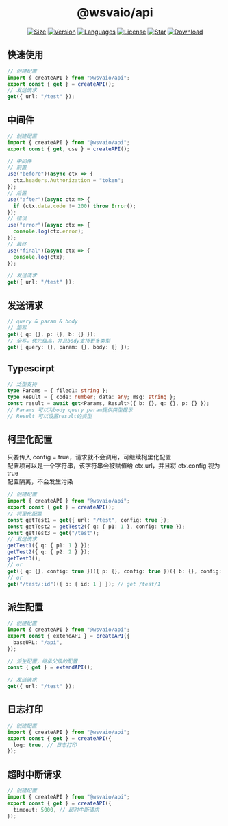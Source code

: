 <center>

# @wsvaio/api

[![Size](https://img.shields.io/bundlephobia/minzip/@wsvaio/api/latest)](https://www.npmjs.com/package/@wsvaio/api) [![Version](https://img.shields.io/npm/v/@wsvaio/api)](https://www.npmjs.com/package/@wsvaio/api) [![Languages](https://img.shields.io/github/languages/top/wsvaio/api)](https://www.npmjs.com/package/@wsvaio/api) [![License](https://img.shields.io/npm/l/@wsvaio/api)](https://www.npmjs.com/package/@wsvaio/api) [![Star](https://img.shields.io/github/stars/wsvaio/api)](https://github.com/wsvaio/api) [![Download](https://img.shields.io/npm/dm/@wsvaio/api)](https://www.npmjs.com/package/@wsvaio/api)

</center>

## 快速使用

```typescript
// 创建配置
import { createAPI } from "@wsvaio/api";
export const { get } = createAPI();
// 发送请求
get({ url: "/test" });
```

## 中间件

```typescript
// 创建配置
import { createAPI } from "@wsvaio/api";
export const { get, use } = createAPI();

// 中间件
// 前置
use("before")(async ctx => {
  ctx.headers.Authorization = "token";
});
// 后置
use("after")(async ctx => {
  if (ctx.data.code != 200) throw Error();
});
// 错误
use("error")(async ctx => {
  console.log(ctx.error);
});
// 最终
use("final")(async ctx => {
  console.log(ctx);
});

// 发送请求
get({ url: "/test" });
```

## 发送请求

```typescript
// query & param & body
// 简写
get({ q: {}, p: {}, b: {} });
// 全写，优先级高，并且body支持更多类型
get({ query: {}, param: {}, body: {} });
```

## Typescirpt

```typescript
// 泛型支持
type Params = { filed1: string };
type Result = { code: number; data: any; msg: string };
const result = await get<Params, Result>({ b: {}, q: {}, p: {} });
// Params 可以为body query param提供类型提示
// Result 可以设置result的类型
```

## 柯里化配置

只要传入 config = true，请求就不会调用，可继续柯里化配置  
配置项可以是一个字符串，该字符串会被赋值给 ctx.url，并且将 ctx.config 视为 true  
配置隔离，不会发生污染

```typescript
// 创建配置
import { createAPI } from "@wsvaio/api";
export const { get } = createAPI();
// 柯里化配置
const getTest1 = get({ url: "/test", config: true });
const getTest2 = getTest2({ q: { p1: 1 }, config: true });
const getTest3 = get("/test");
// 发送请求
getTest1({ q: { p1: 1 } });
getTest2({ q: { p2: 2 } });
getTest3();
// or
get({ q: {}, config: true })({ p: {}, config: true })({ b: {}, config: true })();
// or
get("/test/:id")({ p: { id: 1 } }); // get /test/1
```

## 派生配置

```typescript
// 创建配置
import { createAPI } from "@wsvaio/api";
export const { extendAPI } = createAPI({
  baseURL: "/api",
});

// 派生配置，继承父级的配置
const { get } = extendAPI();

// 发送请求
get({ url: "/test" });
```

## 日志打印

```typescript
// 创建配置
import { createAPI } from "@wsvaio/api";
export const { get } = createAPI({
  log: true, // 日志打印
});
```

## 超时中断请求

```typescript
// 创建配置
import { createAPI } from "@wsvaio/api";
export const { get } = createAPI({
  timeout: 5000, // 超时中断请求
});
```
